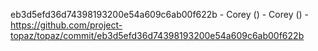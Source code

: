 eb3d5efd36d74398193200e54a609c6ab00f622b - Corey () - Corey () - https://github.com/project-topaz/topaz/commit/eb3d5efd36d74398193200e54a609c6ab00f622b
